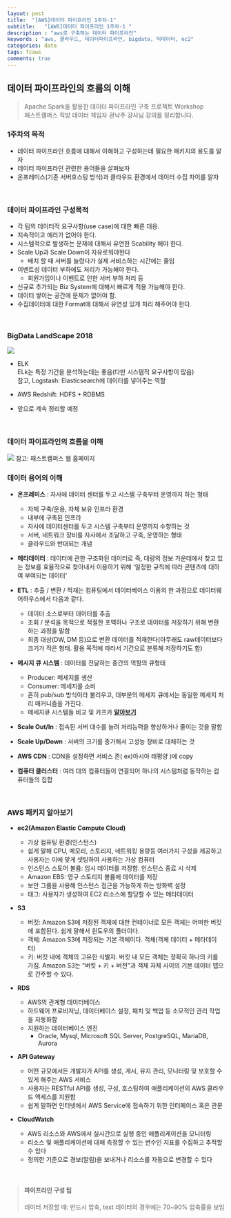 ```yaml
---
layout: post
title:  "[AWS]데이터 파이프라인 1주차-1"
subtitle:   "[AWS]데이터 파이프라인 1주차-1 "
description : "aws로 구축하는 데이터 파이프라인"
keywords : "aws, 클라우드, 데이터파이프라인, bigdata, 빅데이터, ec2"
categories: data
tags: fcaws
comments: true
---
```


## 데이터 파이프라인의 흐름의 이해
> Apache Spark을 활용한 데이터 파이프라인 구축 프로젝트 Workshop  
> 패스트캠퍼스 직방 데이터 책임자 권낙주 강사님 강의를 정리합니다.    


### 1주차의 목적
- 데이터 파이프라인 흐름에 대해서 이해하고 구성하는데 필요한 패키지의 용도를 알자
- 데이터 파이프라인 관련한 용어들을 살펴보자
- 온프레미스(기존 서버호스팅 방식)과 클라우드 환경에서 데이터 수집 차이를 알자

<br>

### 데이터 파이프라인 구성목적  

- 각 팀의 데이터적 요구사항(use case)에 대한 빠른 대응.
- 지속적이고 에러가 없어야 한다.  
- 시스템적으로 발생하는 문제에 대해서 유연한 Scability 해야 한다.
- Scale Up과 Scale Down이 자유로워야한다  
	- 배치 할 때 서버를 늘렸다가 실제 서비스하는 시간에는 줄임
- 이벤트성 데이터 부하에도 처리가 가능해야 한다.  
	- 회원가입이나 이벤트로 인한 서버 부하 처리 등
- 신규로 추가되는 Biz System에 대해서 빠르게 적용 가능해야 한다.
- 데이터 쌓이는 공간에 문제가 없어야 함.
- 수집데이터에 대한 Format에 대해서 유연성 있게 처리 해주어야 한다.

<br>

### BigData LandScape 2018

<img src="https://github.com/twowinsh87/twowinsh87.github.io/blob/master/assets/fastcamp_awsclass_img/Bigdata_Landscape2018.png?raw=true">  

- ELK  
ELk는 특정 기간을 분석하는데는 좋음(다만 시스템적 요구사항이 많음)  
참고, Logstash: Elasticsearch에 데이터를 넣어주는 역할    

- AWS Redshift: HDFS + RDBMS

- 앞으로 계속 정리할 예정

<br>


### 데이터 파이프라인의 흐름을 이해
<img src="https://github.com/twowinsh87/twowinsh87.github.io/blob/master/assets/fastcamp_awsclass_img/datapipeline-1.png?raw=true">  
참고: 패스트캠퍼스 웹 홈페이지


### 데이터 용어의 이해
- **온프레미스** : 자사에 데이터 센터를 두고 시스템 구축부터 운영까지 하는 형태
	- 자체 구축/운용, 자체 보유 인프라 환경
	- 내부에 구축된 인프라
	- 자사에 데이터센터를 두고 시스템 구축부터 운영까지 수향하는 것
	- 서버, 네트워크 장비를 자사에서 조달하고 구축, 운영하는 형태
	- 클라우드와 반대되는 개념

- **메타데이터** : 데이터에 관한 구조화된 데이터로 즉, 대량의 정보 가운데에서 찾고 있는 정보를 효율적으로 찾아내서 이용하기 위해 '일정한 규칙에 따라 콘텐츠에 대하여 부여되는 데이터'

- **ETL** : 추출 / 변환 / 적재는 컴퓨팅에서 데이터베이스 이용의 한 과정으로 데이터웨어하우스에서 다음과 같다.
	- 데이터 소스로부터 데이터를 추출
	- 조회 / 분석을 목적으로 적절한 포맥하나 구조로 데이터를 저장하기 위해 변환하는 과정을 말함
	- 최종 대상(DW, DM 등)으로 변환 데이터를 적재한다(아무래도 raw데이터보다 크기가 적은 형태. 활용 목적에 따라서 기간으로 분류해 저장하기도 함)

- **메시지 큐 시스템** : 데이터를 전달하는 중간의 역할의 큐형태
	- Producer: 메세지를 생산
	- Consumer: 메세지를 소비
	- 흔히 pub/sub 방식이라 불리우고, 대부분의 메세지 큐에서는 동일한 메세지 처리 매커니즘을 가진다.
	- 메세지큐 시스템들 비교 및 카프카 **[알아보기](https://twowinsh87.github.io/etc/2018/08/07/etc-kafka-8/)**

- **Scale Out/In** : 접속된 서버 대수를 늘려 처리능력을 향상하거나 줄이는 것을 말함  

- **Scale Up/Down** : 서버의 크기를 증가해서 고성능 장비로 대체하는 것  
- **AWS CDN** : CDN을 설정하면 서비스 존( ex)아시아 태평양 )에 copy
- **컴퓨터 클러스터** : 여러 대의 컴퓨터들이 연결되어 하나의 시스템처럼 동작하는 컴퓨터들의 집합

<br>

### AWS 패키지 알아보기

- **ec2(Amazon Elastic Compute Cloud)**
	- 가상 컴퓨팅 환경(인스턴스)
	- 쉽게 말해 CPU, 메모리, 스토리지, 네트워킹 용량등 여러가지 구성을 제공하고 사용자는 이에 맞게 셋팅하여 사용하는 가상 컴퓨터
	- 인스턴스 스토어 볼륨: 임시 데이터를 저장함. 인스턴스 종료 시 삭제
	- Amazon EBS: 영구 스토리지 볼륨에 데이터를 저장
	- 보안 그룹을 사용해 인스턴스 접근을 가능하게 하는 방화벽 설정
	- 태그: 사용자가 생성하여 EC2 리소스에 할당할 수 있는 메타데이터

- **S3**
	- 버킷: Amazon S3에 저장된 객체에 대한 컨테이너로 모든 객체는 어떠한 버킷에 포함된다. 쉽게 말해서 윈도우의 폴더이다.
	- 객체: Amazon S3에 저장되는 기본 객체이다. 객체(객체 데이터 + 메타데이터)
	- 키: 버킷 내에 객체의 고유한 식별자. 버킷 내 모든 객체는 정확히 하나의 키를 가짐. Amazon S3는 "버킷 + 키 + 버전"과 객체 자체 사이의 기본 데이터 맵으로 간주할 수 있다.

- **RDS**  
	- AWS의 관계형 데이터베이스
	- 하드웨어 프로비저닝, 데이터베이스 설정, 패치 및 백업 등 소모적인 관리 작업을 자동화함
	- 지원하는 데이터베이스 엔진
		- Oracle, Mysql, Microsoft SQL Server, PostgreSQL, MariaDB, Aurora

- **API Gateway**
	- 어떤 규모에서든 개발자가 API를 생성, 게시, 유지 관리, 모니터링 및 보호할 수 있게 해주는 AWS 서비스
	- 사용자는 RESTful API를 생성, 구성, 호스팅하여 애플리케이션의 AWS 클라우드 액세스를 지원함
	- 쉽게 말하면 인터넷에서 AWS Service에 접속하기 위한 인터페이스 혹은 관문

- **CloudWatch**
	- AWS 리소스와 AWS에서 실시간으로 실행 중인 애플리케이션을 모니터링
	- 리소스 및 애플리케이션에 대해 측정할 수 있는 변수인 지표를 수집하고 추적할 수 있다
	- 정의한 기준으로 경보(알림)을 보내거나 리소스를 자동으로 변경할 수 있다

<br>


> #### 파이프라인 구성 팁
> 데이터 저장할 때: 반드시 압축, text 데이터의 경우에는 70~90% 압축률을 보임
